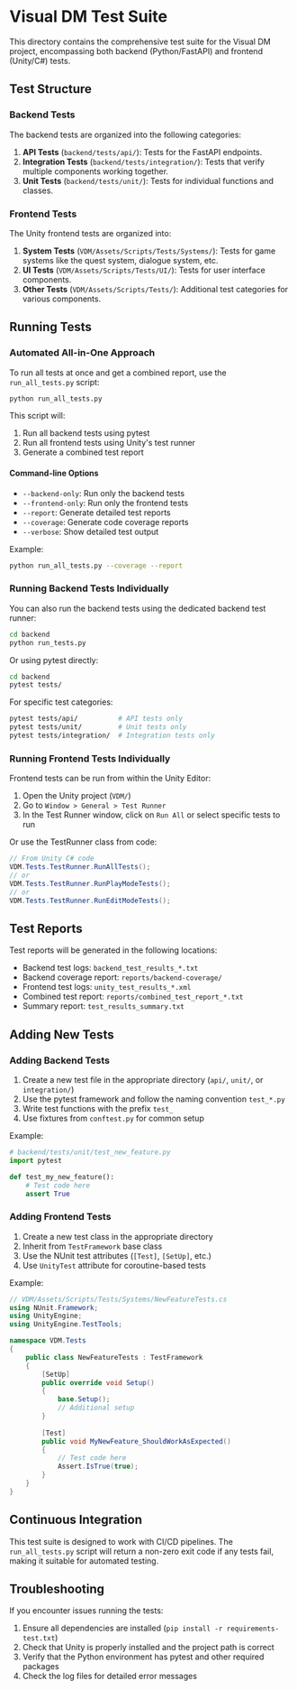 # Visual DM Test Suite

This directory contains the comprehensive test suite for the Visual DM project, encompassing both backend (Python/FastAPI) and frontend (Unity/C#) tests.

## Test Structure

### Backend Tests

The backend tests are organized into the following categories:

1. **API Tests** (`backend/tests/api/`): Tests for the FastAPI endpoints.
2. **Integration Tests** (`backend/tests/integration/`): Tests that verify multiple components working together.
3. **Unit Tests** (`backend/tests/unit/`): Tests for individual functions and classes.

### Frontend Tests

The Unity frontend tests are organized into:

1. **System Tests** (`VDM/Assets/Scripts/Tests/Systems/`): Tests for game systems like the quest system, dialogue system, etc.
2. **UI Tests** (`VDM/Assets/Scripts/Tests/UI/`): Tests for user interface components.
3. **Other Tests** (`VDM/Assets/Scripts/Tests/`): Additional test categories for various components.

## Running Tests

### Automated All-in-One Approach

To run all tests at once and get a combined report, use the `run_all_tests.py` script:

```bash
python run_all_tests.py
```

This script will:
1. Run all backend tests using pytest
2. Run all frontend tests using Unity's test runner
3. Generate a combined test report

#### Command-line Options

- `--backend-only`: Run only the backend tests
- `--frontend-only`: Run only the frontend tests
- `--report`: Generate detailed test reports
- `--coverage`: Generate code coverage reports
- `--verbose`: Show detailed test output

Example:

```bash
python run_all_tests.py --coverage --report
```

### Running Backend Tests Individually

You can also run the backend tests using the dedicated backend test runner:

```bash
cd backend
python run_tests.py
```

Or using pytest directly:

```bash
cd backend
pytest tests/
```

For specific test categories:

```bash
pytest tests/api/          # API tests only
pytest tests/unit/         # Unit tests only
pytest tests/integration/  # Integration tests only
```

### Running Frontend Tests Individually

Frontend tests can be run from within the Unity Editor:

1. Open the Unity project (`VDM/`)
2. Go to `Window > General > Test Runner`
3. In the Test Runner window, click on `Run All` or select specific tests to run

Or use the TestRunner class from code:

```csharp
// From Unity C# code
VDM.Tests.TestRunner.RunAllTests();
// or 
VDM.Tests.TestRunner.RunPlayModeTests();
// or
VDM.Tests.TestRunner.RunEditModeTests();
```

## Test Reports

Test reports will be generated in the following locations:

- Backend test logs: `backend_test_results_*.txt`
- Backend coverage report: `reports/backend-coverage/`
- Frontend test logs: `unity_test_results_*.xml`
- Combined test report: `reports/combined_test_report_*.txt`
- Summary report: `test_results_summary.txt`

## Adding New Tests

### Adding Backend Tests

1. Create a new test file in the appropriate directory (`api/`, `unit/`, or `integration/`)
2. Use the pytest framework and follow the naming convention `test_*.py`
3. Write test functions with the prefix `test_`
4. Use fixtures from `conftest.py` for common setup

Example:

```python
# backend/tests/unit/test_new_feature.py
import pytest

def test_my_new_feature():
    # Test code here
    assert True
```

### Adding Frontend Tests

1. Create a new test class in the appropriate directory
2. Inherit from `TestFramework` base class
3. Use the NUnit test attributes (`[Test]`, `[SetUp]`, etc.)
4. Use `UnityTest` attribute for coroutine-based tests

Example:

```csharp
// VDM/Assets/Scripts/Tests/Systems/NewFeatureTests.cs
using NUnit.Framework;
using UnityEngine;
using UnityEngine.TestTools;

namespace VDM.Tests
{
    public class NewFeatureTests : TestFramework
    {
        [SetUp]
        public override void Setup()
        {
            base.Setup();
            // Additional setup
        }
        
        [Test]
        public void MyNewFeature_ShouldWorkAsExpected()
        {
            // Test code here
            Assert.IsTrue(true);
        }
    }
}
```

## Continuous Integration

This test suite is designed to work with CI/CD pipelines. The `run_all_tests.py` script will return a non-zero exit code if any tests fail, making it suitable for automated testing.

## Troubleshooting

If you encounter issues running the tests:

1. Ensure all dependencies are installed (`pip install -r requirements-test.txt`)
2. Check that Unity is properly installed and the project path is correct
3. Verify that the Python environment has pytest and other required packages
4. Check the log files for detailed error messages 
